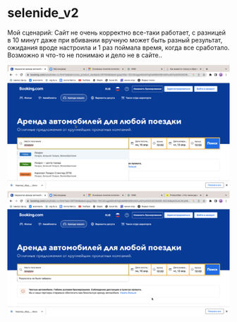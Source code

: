 # selenide_v2
Мой сценарий:
Сайт не очень корректно все-таки работает, с разницей в 10 минут даже при вбивании вручную может быть разный результат, ожидания вроде настроила и 1 раз поймала время, когда все сработало. Возможно я что-то не понимаю и дело не в сайте..

![Первая попытка](https://github.com/klyukina9013/selenide_v2/blob/main/Снимок%20экрана%202023-04-07%20в%2014.23.21.png)
![По прошествии 10 минут](https://github.com/klyukina9013/selenide_v2/blob/main/Снимок%20экрана%202023-04-07%20в%2014.03.40.png)
